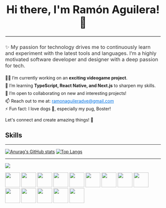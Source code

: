<h1 style="font-size: 2.5em; text-align: center;">Hi there, I'm Ramón Aguilera! 👋</h1>
<hr style="border: 1px solid #ddd; margin: 20px 0;" />

<h3 style="font-weight: 400; color: #333;">✨ My passion for technology drives me to continuously learn and experiment with the latest tools and languages. I’m a highly motivated software developer and designer with a deep passion for tech.</h3>

<ul style="list-style: none; padding: 0; line-height: 1.8;">
  <li>👨‍💻 I’m currently working on an <b>exciting videogame project</b>.</li>
  <li>🧠 I’m learning <b>TypeScript, React Native, and Next.js</b> to sharpen my skills.</li>
  <li>👯 I’m open to collaborating on new and interesting projects!</li>
  <li>📫 Reach out to me at: <a href="mailto:ramonaguileradve@gmail.com" style="color: #0073e6;">ramonaguileradve@gmail.com</a></li>
  <li>⚡ Fun fact: I love dogs 🐶, especially my pug, Boster!</li>
</ul>
Let's connect and create amazing things! 🚀

<h2>Skills</h2>
<hr/>

[![Anurag's GitHub stats](https://github-readme-stats.vercel.app/api?username=RamonAguileraa)](https://github.com/RamonAguileraa/github-readme-stats) [![Top Langs](https://github-readme-stats.vercel.app/api/top-langs/?username=RamonAguileraa)](https://github.com/RamonAguileraa/github-readme-stats)

---
[![](https://visitcount.itsvg.in/api?id=ForaAngel&icon=2&color=8)](https://visitcount.itsvg.in)

<img src="https://www.svgrepo.com/show/373669/html.svg" width="48px"> <img src="https://www.svgrepo.com/show/452185/css-3.svg" width="48px"> <img src="https://www.svgrepo.com/show/349419/javascript.svg" width="48px"> <img src="https://www.svgrepo.com/show/303251/mysql-logo.svg" width="48px"> <img src="https://www.svgrepo.com/show/374118/tailwind.svg" width="48px"> <img src="https://www.svgrepo.com/show/473818/unity.svg" width="48px"> <img src="https://www.svgrepo.com/show/354259/react.svg" width="48px"> <img src="https://www.svgrepo.com/show/452156/angular.svg" width="48px"> <img src="https://www.svgrepo.com/show/353488/blender.svg" width="48px"> <img src="https://www.svgrepo.com/show/373968/photoshop.svg" width="48px"> <img src="https://www.svgrepo.com/show/353805/google-cloud.svg" width="48px"> <img src="https://www.svgrepo.com/show/439238/nodejs.svg" width="48px"> <img src="https://www.svgrepo.com/show/353423/arduino.svg" width="48px"> <img src="https://i.pinimg.com/originals/a6/a4/bf/a6a4bfb514e96ecf6fdbb6cce692cc48.png" width="48px"> 
